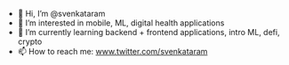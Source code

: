 - 👋 Hi, I’m @svenkataram
- 👀 I’m interested in mobile, ML, digital health applications
- 🌱 I’m currently learning backend + frontend applications, intro ML, defi, crypto
- 📫 How to reach me: www.twitter.com/svenkataram 

<!---
svenkataram/svenkataram is a ✨ special ✨ repository because its `README.md` (this file) appears on your GitHub profile.
You can click the Preview link to take a look at your changes.
--->
